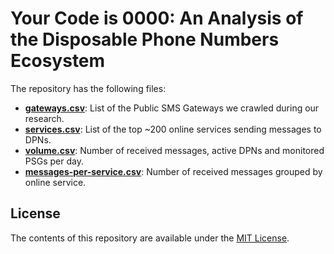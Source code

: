 # Your Code is 0000: An Analysis of the Disposable Phone Numbers Ecosystem

The repository has the following files:

- [**gateways.csv**](gateways.csv): List of the Public SMS Gateways we crawled during our research.
- [**services.csv**](services.csv): List of the top ~200 online services sending messages to DPNs.
- [**volume.csv**](volume.csv): Number of received messages, active DPNs and monitored PSGs per day.
- [**messages-per-service.csv**](messages-per-service.csv): Number of received messages grouped by online service.

## License
The contents of this repository are available under the [MIT License](LICENSE).

